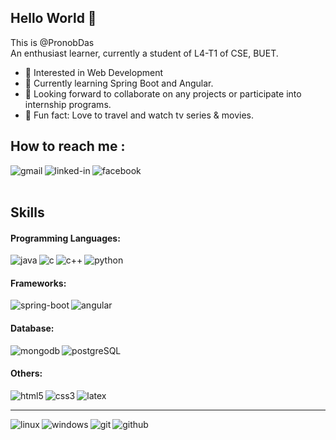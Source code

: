 ## Hello World 👋
This is @PronobDas <br>
An enthusiast learner, currently a student of L4-T1 of CSE, BUET.
- 👀 Interested in Web Development
- 🌱 Currently learning Spring Boot and Angular.
- 💞️ Looking forward to collaborate on any projects or participate into internship programs.
- 👯 Fun fact: Love to travel and watch tv series & movies.

## How to reach me :

[<img align="left" alt="gmail" src="https://img.shields.io/badge/gmail-%230077B5.svg?&style=for-the-badge&logo=gmail&logoColor=white" />](mailto:pronobdas2k16@gmail.com)

[<img align="left" alt="linked-in" src="https://img.shields.io/badge/linkedin-%230077B5.svg?&style=for-the-badge&logo=linkedin&logoColor=white" />](https://www.linkedin.com/in/pronobdas16/)

[<img align="left" alt="facebook" src="https://img.shields.io/badge/facebook-%231877F2.svg?&style=for-the-badge&logo=facebook&logoColor=white" />](https://www.facebook.com/pronobdas.pronoy) <br> <br>

## Skills
#### Programming Languages:
<img align="left" alt="java" src="https://img.shields.io/badge/java-%230077B5.svg?&style=for-the-badge&logo=java&logoColor=white" />
<img align="left" alt="c" src="https://img.shields.io/badge/C-%230077B5.svg?&style=for-the-badge&logo=C&logoColor=white" />
<img align="left" alt="c++" src="https://img.shields.io/badge/C++-%230077B5.svg?&style=for-the-badge&logo=C++&logoColor=white" />
<img align="left" alt="python" src="https://img.shields.io/badge/python-%230077B5.svg?&style=for-the-badge&logo=python&logoColor=white" />
<br>

#### Frameworks:
<img align="left" alt="spring-boot" src="https://img.shields.io/badge/spring-boot-%230077B5.svg?&style=for-the-badge&logo=spring-boot&logoColor=white" />
<img align="left" alt="angular" src="https://img.shields.io/badge/angular-%230077B5.svg?&style=for-the-badge&logo=angular&logoColor=white" />
<br>

#### Database:
<img align="left" alt="mongodb" src="https://img.shields.io/badge/mongodb-%230077B5.svg?&style=for-the-badge&logo=mongodb&logoColor=white" />
<img align="left" alt="postgreSQL" src="https://img.shields.io/badge/postgreSQL-%230077B5.svg?&style=for-the-badge&logo=postgreSQL&logoColor=white" />
<br>

#### Others:
<img align="left" alt="html5" src="https://img.shields.io/badge/html5-%230077B5.svg?&style=for-the-badge&logo=html5&logoColor=white" />
<img align="left" alt="css3" src="https://img.shields.io/badge/css3-%230077B5.svg?&style=for-the-badge&logo=css3&logoColor=white" />
<img align="left" alt="latex" src="https://img.shields.io/badge/latex-%230077B5.svg?&style=for-the-badge&logo=latex&logoColor=white" /><br>
<hr>
<img align="left" alt="linux" src="https://img.shields.io/badge/linux-%230077B5.svg?&style=for-the-badge&logo=linux&logoColor=white" />
<img align="left" alt="windows" src="https://img.shields.io/badge/windows-%230077B5.svg?&style=for-the-badge&logo=windows&logoColor=white" />
<img align="left" alt="git" src="https://img.shields.io/badge/git-%230077B5.svg?&style=for-the-badge&logo=git&logoColor=white" />
<img align="left" alt="github" src="https://img.shields.io/badge/github-%230077B5.svg?&style=for-the-badge&logo=github&logoColor=white" />

<!---
PronobDas/PronobDas is a ✨ special ✨ repository because its `README.md` (this file) appears on your GitHub profile.
You can click the Preview link to take a look at your changes.
--->
